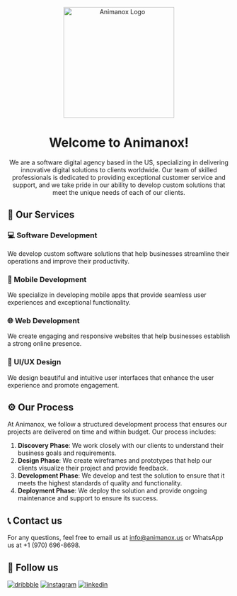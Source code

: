 <p align="center">
  <img src="https://firebasestorage.googleapis.com/v0/b/blackpenguin-6a501.appspot.com/o/animanox%20logo.png?alt=media&token=387ce5f0-eb71-416d-8de2-613fe5b7e127" alt="Animanox Logo" width="250" />
</p>

<h1 align="center">Welcome to Animanox!</h1>

<p align="center">
  We are a software digital agency based in the US, specializing in delivering innovative digital solutions to clients worldwide. Our team of skilled professionals is dedicated to providing exceptional customer service and support, and we take pride in our ability to develop custom solutions that meet the unique needs of each of our clients.
</p>

## 🚀 Our Services

### 💻 Software Development

We develop custom software solutions that help businesses streamline their operations and improve their productivity.

### 📱 Mobile Development

We specialize in developing mobile apps that provide seamless user experiences and exceptional functionality.

### 🌐 Web Development

We create engaging and responsive websites that help businesses establish a strong online presence.

### 🎨 UI/UX Design

We design beautiful and intuitive user interfaces that enhance the user experience and promote engagement.

## ⚙️ Our Process

At Animanox, we follow a structured development process that ensures our projects are delivered on time and within budget. Our process includes:

1. **Discovery Phase**: We work closely with our clients to understand their business goals and requirements.
2. **Design Phase**: We create wireframes and prototypes that help our clients visualize their project and provide feedback.
3. **Development Phase**: We develop and test the solution to ensure that it meets the highest standards of quality and functionality.
4. **Deployment Phase**: We deploy the solution and provide ongoing maintenance and support to ensure its success.

## 📞 Contact us

For any questions, feel free to email us at info@animanox.us or WhatsApp us at +1 (970) 696-8698.

## 🔗 Follow us

[![dribbble](https://img.shields.io/badge/animanox-000?style=for-the-badge&logo=dribbble&logoColor=white)](https://animanox.us/portfolio)
[![instagram](https://img.shields.io/badge/instagram-833AB4?style=for-the-badge&logo=instagram&logoColor=white)](https://instagram.com/animanoxinc)
[![linkedin](https://img.shields.io/badge/linkedin-0A66C2?style=for-the-badge&logo=linkedin&logoColor=white)](https://www.linkedin.com/company/animanoxinc/)
